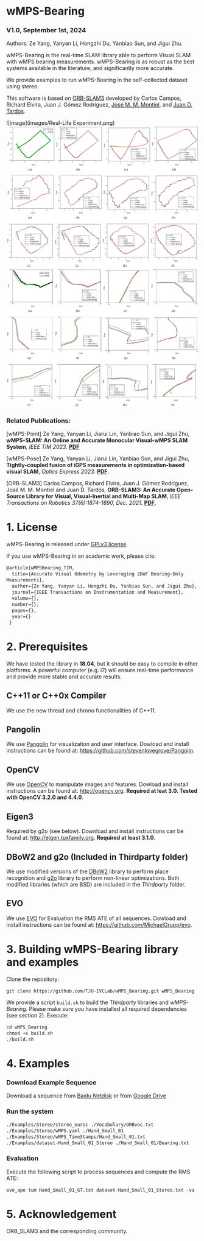 # wMPS-Bearing

### V1.0, September 1st, 2024
Authors: Ze Yang, Yanyan Li, Hongzhi Du, Yanbiao Sun, and Jigui Zhu.

wMPS-Bearing is the real-time SLAM library able to perform Visual SLAM with wMPS bearing measurements. wMPS-Bearing is as robust as the best systems available in the literature, and significantly more accurate. 

We provide examples to run wMPS-Bearing in the self-collected dataset using stereo.

This software is based on [ORB-SLAM3](https://github.com/UZ-SLAMLab/ORB_SLAM3) developed by Carlos Campos, Richard Elvira, Juan J. Gómez Rodríguez, [José M. M. Montiel](https://webdiis.unizar.es/~josemari/), and [Juan D. Tardos](https://webdiis.unizar.es/~jdtardos/).

![image](images/Real-Life Experiment.png)
![image](images/Result1.png)
![image](images/Result2.png)

### Related Publications:

[wMPS-Point] Ze Yang, Yanyan Li, Jiarui Lin, Yanbiao Sun, and Jigui Zhu, **wMPS-SLAM: An Online and Accurate Monocular Visual-wMPS SLAM System**, *IEEE TIM 2023*. **[PDF](https://ieeexplore.ieee.org/stamp/stamp.jsp?tp=&arnumber=10304161)**

[wMPS-Pose] Ze Yang, Yanyan Li, Jiarui Lin, Yanbiao Sun, and Jigui Zhu, **Tightly-coupled fusion of iGPS measurements in optimization-based visual SLAM**, *Optics Express 2023*. **[PDF](https://opg.optica.org/directpdfaccess/1d1e91cd-e7d3-435b-8d2dcab762f75ced_525790/oe-31-4-5910.pdf?da=1&id=525790&seq=0&mobile=no)**.

[ORB-SLAM3] Carlos Campos, Richard Elvira, Juan J. Gómez Rodríguez, José M. M. Montiel and Juan D. Tardós, **ORB-SLAM3: An Accurate Open-Source Library for Visual, Visual-Inertial and Multi-Map SLAM**, *IEEE Transactions on Robotics 37(6):1874-1890, Dec. 2021*. **[PDF](https://ieeexplore.ieee.org/stamp/stamp.jsp?tp=&arnumber=9440682)**.

# 1. License

wMPS-Bearing is released under [GPLv3 license](https://github.com/TJU-IVCLab/wMPS_Bearing/LICENSE).

If you use wMPS-Bearing in an academic work, please cite:
  
    @article{wMPSBearing_TIM,
      title={Accurate Visual Odometry by Leveraging 2DoF Bearing-Only Measurements},
      author={Ze Yang, Yanyan Li, Hongzhi Du, Yanbiao Sun, and Jigui Zhu},
      journal={IEEE Transactions on Instrumentation and Measurement}, 
      volume={},
      number={},
      pages={},
      year={}
     }

# 2. Prerequisites
We have tested the library in **18.04**, but it should be easy to compile in other platforms. A powerful computer (e.g. i7) will ensure real-time performance and provide more stable and accurate results.

## C++11 or C++0x Compiler
We use the new thread and chrono functionalities of C++11.

## Pangolin
We use [Pangolin](https://github.com/stevenlovegrove/Pangolin) for visualization and user interface. Dowload and install instructions can be found at: https://github.com/stevenlovegrove/Pangolin.

## OpenCV
We use [OpenCV](http://opencv.org) to manipulate images and features. Dowload and install instructions can be found at: http://opencv.org. **Required at leat 3.0. Tested with OpenCV 3.2.0 and 4.4.0**.

## Eigen3
Required by g2o (see below). Download and install instructions can be found at: http://eigen.tuxfamily.org. **Required at least 3.1.0**.

## DBoW2 and g2o (Included in Thirdparty folder)
We use modified versions of the [DBoW2](https://github.com/dorian3d/DBoW2) library to perform place recognition and [g2o](https://github.com/RainerKuemmerle/g2o) library to perform non-linear optimizations. Both modified libraries (which are BSD) are included in the *Thirdparty* folder.

## EVO
We use [EVO](https://github.com/MichaelGrupp/evo) for Evaluation the RMS ATE of all sequences. Dowload and install instructions can be found at: https://github.com/MichaelGrupp/evo.

# 3. Building wMPS-Bearing library and examples

Clone the repository:
```
git clone https://github.com/TJU-IVCLab/wMPS_Bearing.git wMPS_Bearing
```

We provide a script `build.sh` to build the *Thirdparty* libraries and *wMPS-Bearing*. Please make sure you have installed all required dependencies (see section 2). Execute:
```
cd wMPS_Bearing
chmod +x build.sh
./build.sh
```

# 4. Examples
### Download Example Sequence
Download a sequence from [Baidu Netdisk](https://pan.baidu.com/s/1BHCsJeX9bO_MDczM-tWPjw?pwd=72kk) or from [Google Drive](https://drive.google.com/file/d/1UjvJaJpDwB95ZEsRQqtdCw6hetwTYd_W/view?usp=drive_link)

### Run the system

```
./Examples/Stereo/stereo_euroc ./Vocabulary/ORBvoc.txt ./Examples/Stereo/wMPS.yaml ./Hand_Small_01 ./Examples/Stereo/wMPS_TimeStamps/Hand_Small_01.txt ./Examples/dataset-Hand_Small_01_Stereo ./Hand_Small_01/Bearing.txt
```

### Evaluation
Execute the following script to process sequences and compute the RMS ATE:

```
evo_ape tum Hand_Small_01_GT.txt dataset-Hand_Small_01_Stereo.txt -va
```

# 5. Acknowledgement
ORB_SLAM3 and the corresponding community.
